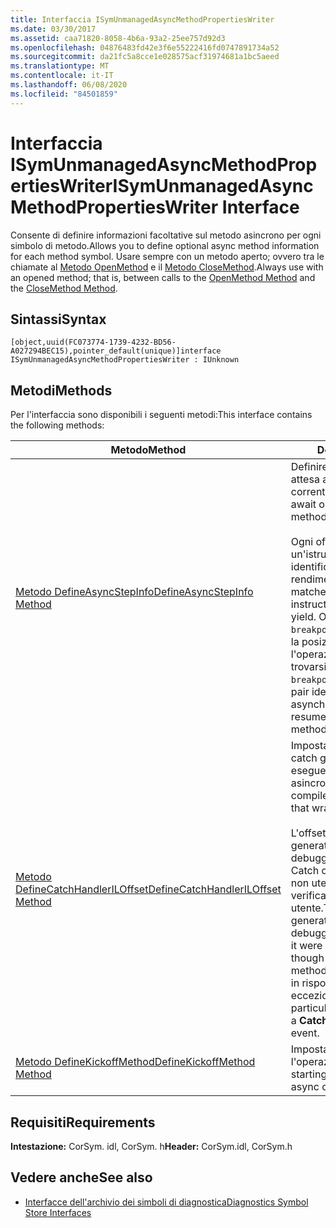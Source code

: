 ```yaml
---
title: Interfaccia ISymUnmanagedAsyncMethodPropertiesWriter
ms.date: 03/30/2017
ms.assetid: caa71820-8058-4b6a-93a2-25ee757d92d3
ms.openlocfilehash: 04876483fd42e3f6e55222416fd0747891734a52
ms.sourcegitcommit: da21fc5a8cce1e028575acf31974681a1bc5aeed
ms.translationtype: MT
ms.contentlocale: it-IT
ms.lasthandoff: 06/08/2020
ms.locfileid: "84501859"
---
```

# <a name="isymunmanagedasyncmethodpropertieswriter-interface"></a><span data-ttu-id="25cf6-102">Interfaccia ISymUnmanagedAsyncMethodPropertiesWriter</span><span class="sxs-lookup"><span data-stu-id="25cf6-102">ISymUnmanagedAsyncMethodPropertiesWriter Interface</span></span>
<span data-ttu-id="25cf6-103">Consente di definire informazioni facoltative sul metodo asincrono per ogni simbolo di metodo.</span><span class="sxs-lookup"><span data-stu-id="25cf6-103">Allows you to define optional async method information for each method symbol.</span></span> <span data-ttu-id="25cf6-104">Usare sempre con un metodo aperto; ovvero tra le chiamate al [Metodo OpenMethod](isymunmanagedwriter-openmethod-method.md) e il [Metodo CloseMethod](isymunmanagedwriter-closemethod-method.md).</span><span class="sxs-lookup"><span data-stu-id="25cf6-104">Always use with an opened method; that is, between calls to the [OpenMethod Method](isymunmanagedwriter-openmethod-method.md) and the [CloseMethod Method](isymunmanagedwriter-closemethod-method.md).</span></span>  
  
## <a name="syntax"></a><span data-ttu-id="25cf6-105">Sintassi</span><span class="sxs-lookup"><span data-stu-id="25cf6-105">Syntax</span></span>  
  
```idl  
[object,uuid(FC073774-1739-4232-BD56-A027294BEC15),pointer_default(unique)]interface ISymUnmanagedAsyncMethodPropertiesWriter : IUnknown  
```  
  
## <a name="methods"></a><span data-ttu-id="25cf6-106">Metodi</span><span class="sxs-lookup"><span data-stu-id="25cf6-106">Methods</span></span>  
 <span data-ttu-id="25cf6-107">Per l'interfaccia sono disponibili i seguenti metodi:</span><span class="sxs-lookup"><span data-stu-id="25cf6-107">This interface contains the following methods:</span></span>  
  
|<span data-ttu-id="25cf6-108">Metodo</span><span class="sxs-lookup"><span data-stu-id="25cf6-108">Method</span></span>|<span data-ttu-id="25cf6-109">Descrizione</span><span class="sxs-lookup"><span data-stu-id="25cf6-109">Description</span></span>|  
|------------|-----------------|  
|[<span data-ttu-id="25cf6-110">Metodo DefineAsyncStepInfo</span><span class="sxs-lookup"><span data-stu-id="25cf6-110">DefineAsyncStepInfo Method</span></span>](isymunmanagedasyncmethodpropertieswriter-defineasyncstepinfo-method.md)|<span data-ttu-id="25cf6-111">Definire un gruppo di operazioni di attesa asincrone nel metodo corrente.</span><span class="sxs-lookup"><span data-stu-id="25cf6-111">Define a group of async await operations in the current method.</span></span><br /><br /> <span data-ttu-id="25cf6-112">Ogni offset yield corrisponde a un'istruzione return di await, che identifica un potenziale rendimento.</span><span class="sxs-lookup"><span data-stu-id="25cf6-112">Each yield offset matches an await's return instruction, identifying a potential yield.</span></span> <span data-ttu-id="25cf6-113">Ogni `breakpointMethod` / `breakpointOffset` coppia identifica la posizione in cui verrà ripresa l'operazione asincrona. potrebbe trovarsi in un metodo diverso.</span><span class="sxs-lookup"><span data-stu-id="25cf6-113">Each `breakpointMethod`/`breakpointOffset` pair identifies where the asynchronous operation will resume; it may be in a different method.</span></span>|  
|[<span data-ttu-id="25cf6-114">Metodo DefineCatchHandlerILOffset</span><span class="sxs-lookup"><span data-stu-id="25cf6-114">DefineCatchHandlerILOffset Method</span></span>](isymunmanagedasyncmethodpropertieswriter-definecatchhandleriloffset-method.md)|<span data-ttu-id="25cf6-115">Imposta l'offset il per il gestore catch generato dal compilatore che esegue il wrapping di un metodo asincrono.</span><span class="sxs-lookup"><span data-stu-id="25cf6-115">Sets the IL offset for the compiler-generated catch handler that wraps an async method.</span></span><br /><br /> <span data-ttu-id="25cf6-116">L'offset il dell'oggetto catch generato viene utilizzato dal debugger per gestire l'oggetto Catch come se fosse un codice non utente, anche se potrebbe verificarsi in un metodo del codice utente.</span><span class="sxs-lookup"><span data-stu-id="25cf6-116">The IL offset of the generated catch is used by the debugger to handle the catch as if it were non-user code, even though it may occur in a user code method.</span></span> <span data-ttu-id="25cf6-117">In particolare, viene usato in risposta a un evento di eccezione **CatchHandlerFound** .</span><span class="sxs-lookup"><span data-stu-id="25cf6-117">In particular, it is used in response to a **CatchHandlerFound** exception event.</span></span>|  
|[<span data-ttu-id="25cf6-118">Metodo DefineKickoffMethod</span><span class="sxs-lookup"><span data-stu-id="25cf6-118">DefineKickoffMethod Method</span></span>](isymunmanagedasyncmethodpropertieswriter-definekickoffmethod-method.md)|<span data-ttu-id="25cf6-119">Imposta il metodo iniziale che avvia l'operazione asincrona.</span><span class="sxs-lookup"><span data-stu-id="25cf6-119">Sets the starting method that initiates the async operation.</span></span>|  
  
## <a name="requirements"></a><span data-ttu-id="25cf6-120">Requisiti</span><span class="sxs-lookup"><span data-stu-id="25cf6-120">Requirements</span></span>  
 <span data-ttu-id="25cf6-121">**Intestazione:** CorSym. idl, CorSym. h</span><span class="sxs-lookup"><span data-stu-id="25cf6-121">**Header:** CorSym.idl, CorSym.h</span></span>  
  
## <a name="see-also"></a><span data-ttu-id="25cf6-122">Vedere anche</span><span class="sxs-lookup"><span data-stu-id="25cf6-122">See also</span></span>

- [<span data-ttu-id="25cf6-123">Interfacce dell'archivio dei simboli di diagnostica</span><span class="sxs-lookup"><span data-stu-id="25cf6-123">Diagnostics Symbol Store Interfaces</span></span>](diagnostics-symbol-store-interfaces.md)
